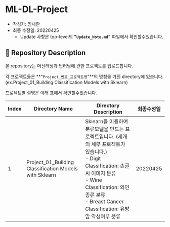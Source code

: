 # ML-DL-Project



- 작성자: 임새란
- 최종 수정일: 20220425
    - Update 사항은 top-level의 **"`Update_Note.md`"** 파일에서 확인할수있습니다.
    


## 📃 **Repository Description**



본 repository는 머신러닝과 딥러닝에 관한 프로젝트를 업로드합니다.

각 프로젝트들은 **“`Project_번호_프로젝트명`”**의 명칭을 가진 directory에 있습니다. (ex.Project_01_Building Classification Models with Sklearn)

프로젝트별 설명은 아래 표에서 확인할수있습니다. 

| Index | Directory Name | Directory Description | 최종수정일 |
| --- | --- | --- | --- |
| 1 | Project_01_Building Classification Models with Sklearn | Sklearn을 이용하여 분류모델을 만드는 프로젝트입니다. (세개의 세부 프로젝트가 있습니다.)<br>- Digit Classification: 손글씨 이미지 분류</br> - Wine Classification: 와인종류 분류</br> - Breast Cancer Classification: 유방암 악성여부 분류</br>  | 20220425 |
